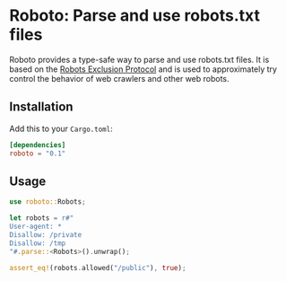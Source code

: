 # Roboto: Parse and use robots.txt files

Roboto provides a type-safe way to parse and use robots.txt files. It is based on the [Robots Exclusion Protocol](https://en.wikipedia.org/wiki/Robots_exclusion_standard) and is used to approximately try control the behavior of web crawlers and other web robots.

## Installation

Add this to your `Cargo.toml`:

```toml
[dependencies]
roboto = "0.1"
```

## Usage

```rust
use roboto::Robots;

let robots = r#"
User-agent: *
Disallow: /private
Disallow: /tmp
"#.parse::<Robots>().unwrap();

assert_eq!(robots.allowed("/public"), true);
```
